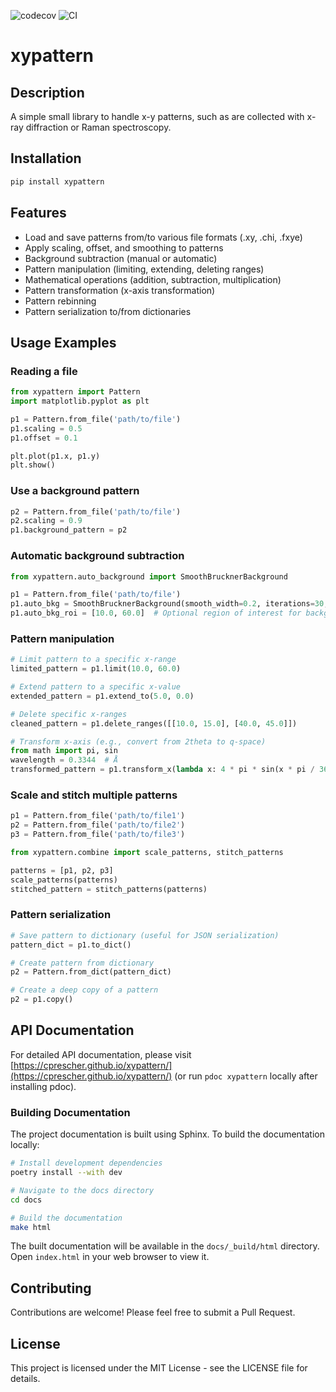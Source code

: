 ![codecov](https://codecov.io/gh/CPrescher/xypattern/graph/badge.svg?token=05FUJFOV3R)
![CI](https://github.com/CPrescher/xypattern/actions/workflows/CI.yml/badge.svg)

# xypattern

## Description

A simple small library to handle x-y patterns, such as are collected with x-ray diffraction or Raman spectroscopy. 

## Installation

```bash
pip install xypattern
```

## Features

- Load and save patterns from/to various file formats (.xy, .chi, .fxye)
- Apply scaling, offset, and smoothing to patterns
- Background subtraction (manual or automatic)
- Pattern manipulation (limiting, extending, deleting ranges)
- Mathematical operations (addition, subtraction, multiplication)
- Pattern transformation (x-axis transformation)
- Pattern rebinning
- Pattern serialization to/from dictionaries

## Usage Examples

### Reading a file
```python
from xypattern import Pattern
import matplotlib.pyplot as plt

p1 = Pattern.from_file('path/to/file')
p1.scaling = 0.5
p1.offset = 0.1

plt.plot(p1.x, p1.y)
plt.show()
```

### Use a background pattern

```python
p2 = Pattern.from_file('path/to/file')
p2.scaling = 0.9
p1.background_pattern = p2
```

### Automatic background subtraction

```python
from xypattern.auto_background import SmoothBrucknerBackground

p1 = Pattern.from_file('path/to/file')
p1.auto_bkg = SmoothBrucknerBackground(smooth_width=0.2, iterations=30, cheb_order=20)
p1.auto_bkg_roi = [10.0, 60.0]  # Optional region of interest for background calculation
```

### Pattern manipulation

```python
# Limit pattern to a specific x-range
limited_pattern = p1.limit(10.0, 60.0)

# Extend pattern to a specific x-value
extended_pattern = p1.extend_to(5.0, 0.0)

# Delete specific x-ranges
cleaned_pattern = p1.delete_ranges([[10.0, 15.0], [40.0, 45.0]])

# Transform x-axis (e.g., convert from 2theta to q-space)
from math import pi, sin
wavelength = 0.3344  # Å
transformed_pattern = p1.transform_x(lambda x: 4 * pi * sin(x * pi / 360) / wavelength)
```

### Scale and stitch multiple patterns

```python
p1 = Pattern.from_file('path/to/file1')
p2 = Pattern.from_file('path/to/file2')
p3 = Pattern.from_file('path/to/file3')

from xypattern.combine import scale_patterns, stitch_patterns

patterns = [p1, p2, p3]
scale_patterns(patterns)
stitched_pattern = stitch_patterns(patterns)
```

### Pattern serialization

```python
# Save pattern to dictionary (useful for JSON serialization)
pattern_dict = p1.to_dict()

# Create pattern from dictionary
p2 = Pattern.from_dict(pattern_dict)

# Create a deep copy of a pattern
p2 = p1.copy()
```

## API Documentation

For detailed API documentation, please visit [https://cprescher.github.io/xypattern/](https://cprescher.github.io/xypattern/) (or run `pdoc xypattern` locally after installing pdoc).

### Building Documentation

The project documentation is built using Sphinx. To build the documentation locally:

```bash
# Install development dependencies
poetry install --with dev

# Navigate to the docs directory
cd docs

# Build the documentation
make html
```

The built documentation will be available in the `docs/_build/html` directory. Open `index.html` in your web browser to view it.

## Contributing

Contributions are welcome! Please feel free to submit a Pull Request.

## License

This project is licensed under the MIT License - see the LICENSE file for details. 
